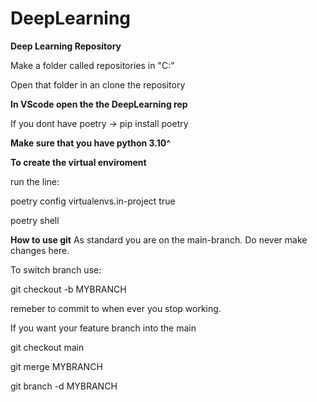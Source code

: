 # DeepLearning
**Deep Learning Repository**

Make a folder called repositories in "C:\"

Open that folder in an clone the repository


**In VScode open the the DeepLearning rep**

If you dont have poetry -> pip install poetry

**Make sure that you have python 3.10^**


**To create the virtual enviroment**

run the line:

poetry config virtualenvs.in-project true

poetry shell

**How to use git**
As standard you are on the main-branch. Do never make changes here.

To switch branch use:

git checkout -b MYBRANCH

remeber to commit to when ever you stop working.

If you want your feature branch into the main

git checkout main

git merge MYBRANCH

git branch -d MYBRANCH

